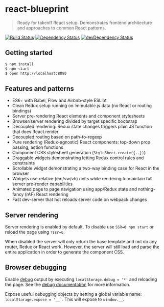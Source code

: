 # react-blueprint

> Ready for takeoff React setup. Demonstrates frontend architecture and approaches to common React patterns.

[![Build Status](https://travis-ci.org/marcelbeumer/react-blueprint.svg?branch=master)](https://travis-ci.org/marcelbeumer/react-blueprint)
[![Dependency Status](https://david-dm.org/marcelbeumer/react-blueprint.svg)](https://david-dm.org/marcelbeumer/react-blueprint)
[![devDependency Status](https://david-dm.org/marcelbeumer/react-blueprint/dev-status.svg)](https://david-dm.org/marcelbeumer/react-blueprint#info=devDependencies)

## Getting started

```bash
$ npm install
$ npm start
$ open http://localhost:8080
```

## Features and patterns

- ES6+ with Babel, Flow and Airbnb-style ESLint
- Clean Redux setup running on Immutable.js data (no React or routing bindings)
- Server pre-rendering React elements and component stylesheets
- Browser/server rendering divided by target specific bootstrap
- Decoupled rendering: Redux state changes triggers plain JS function that does React.render
- Decoupled routing based on path-to-regexp
- Pure rendering (Redux-agnostic) React components: top-down prop passing, action functions
- Component CSS stylesheet generation (`StyleSheet.create({..})`)
- Draggable widgets demonstrating letting Redux control rules and constraints
- Scrollable widget demonstrating a two-way binding case for React in the browser
- Widgets use relative (em/vw/vh) units while rendering to maintain full server pre-render capabilities
- Animated page to page navigation using app/Redux state and nothing-fancy (rAF) React rendering
- Fast dev-server that hot reloads server code on webpack changes

## Server rendering

Server rendering is enabled by default. To disable use `SSR=0 npm start` or reload the page using `?ssr=0`.

When disabled the server will only return the base template and not do any router, Redux or React work.
However, the server will still load and parse the entire application in order to generate the component CSS.

## Browser debugging

Enable [debug](https://www.npmjs.com/package/debug) output by executing `localStorage.debug = '*'` and reloading the page. See the [debug documentation](https://www.npmjs.com/package/debug#browser-support) for more information.

Expose useful debugging objects by setting a global variable name: `localStarage.expose = '__'`. This will expose to `window.__`.
